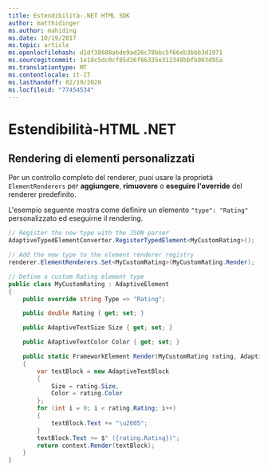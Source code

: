 ```yaml
---
title: Estendibilità-.NET HTML SDK
author: matthidinger
ms.author: mahiding
ms.date: 10/19/2017
ms.topic: article
ms.openlocfilehash: d1df38608abde9ad26c78bbc5f66eb3bbb3d1971
ms.sourcegitcommit: 1e18c5dc0cf85d26f66335e312348bbfb903d95a
ms.translationtype: MT
ms.contentlocale: it-IT
ms.lasthandoff: 02/19/2020
ms.locfileid: "77454534"
---
```

# <a name="extensibility---net-html"></a>Estendibilità-HTML .NET

## <a name="custom-element-rendering"></a>Rendering di elementi personalizzati

Per un controllo completo del renderer, puoi usare la proprietà `ElementRenderers` per **aggiungere**, **rimuovere** o **eseguire l'override** del renderer predefinito.

L'esempio seguente mostra come definire un elemento `"type": "Rating"` personalizzato ed eseguirne il rendering.

```csharp
// Register the new type with the JSON parser
AdaptiveTypedElementConverter.RegisterTypedElement<MyCustomRating>();

// Add the new type to the element renderer registry
renderer.ElementRenderers.Set<MyCustomRating>(MyCustomRating.Render);

// Define a custom Rating element type
public class MyCustomRating : AdaptiveElement
{
    public override string Type => "Rating";

    public double Rating { get; set; }

    public AdaptiveTextSize Size { get; set; }

    public AdaptiveTextColor Color { get; set; }

    public static FrameworkElement Render(MyCustomRating rating, AdaptiveRenderContext context)
    {
        var textBlock = new AdaptiveTextBlock
        {
            Size = rating.Size,
            Color = rating.Color
        };
        for (int i = 0; i < rating.Rating; i++)
        {
            textBlock.Text += "\u2605";
        }
        textBlock.Text += $" ({rating.Rating})";
        return context.Render(textBlock);
    }
}
```
